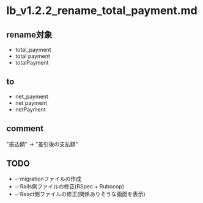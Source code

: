 # lb_v1.2.2_rename_total_payment.md
## rename対象
- total_payment
- total payment
- totalPayment

## to
- net_payment
- net payment
- netPayment

## comment
"振込額" -> "差引後の支払額"

## TODO
- ✅migrationファイルの作成
- ✅Rails側ファイルの修正(RSpec + Rubocop)
- ✅React側ファイルの修正(関係ありそうな画面を表示)
